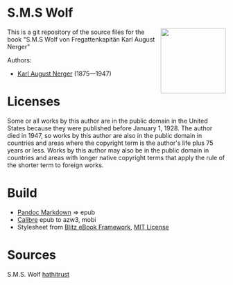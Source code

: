 # S.M.S Wolf

<img align="right" height="150" src="https://user-images.githubusercontent.com/13177792/222209802-2c5fffb4-ecf7-4eb1-8f2e-fdfeaec84f05.jpg">

This is a git repository of the source files for the book "S.M.S Wolf von Fregattenkapitän Karl August Nerger"

Authors:

* [Karl August Nerger](https://de.wikipedia.org/wiki/Karl_August_Nerger) (1875—1947)

# Licenses
Some or all works by this author are in the public domain in the United States
because they were published before January 1, 1928. The author died in 1947, so
works by this author are also in the public domain in countries and areas where
the copyright term is the author's life plus 75 years or less. Works by this
author may also be in the public domain in countries and areas with longer
native copyright terms that apply the rule of the shorter term to foreign works.

# Build
* [Pandoc Markdown](https://pandoc.org/MANUAL.html#pandocs-markdown) => epub
* [Calibre](https://calibre-ebook.com/) epub to azw3, mobi
* Stylesheet from [Blitz eBook Framework](https://friendsofepub.github.io/Blitz/), [MIT License](https://github.com/FriendsOfEpub/Blitz/blob/master/LICENSE)

# Sources
S.M.S. Wolf [hathitrust](https://babel.hathitrust.org/cgi/pt?id=mdp.39015050589913&view=1up&seq=11)


